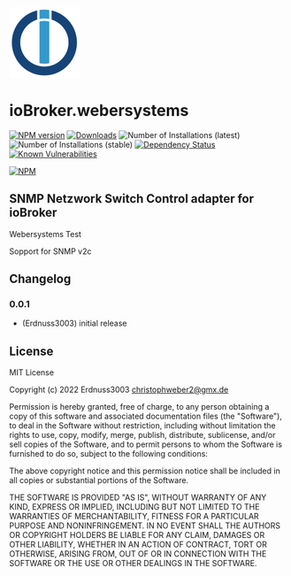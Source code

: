 ![Logo](admin/webersystems.png)
# ioBroker.webersystems

[![NPM version](http://img.shields.io/npm/v/iobroker.webersystems.svg)](https://www.npmjs.com/package/iobroker.webersystems)
[![Downloads](https://img.shields.io/npm/dm/iobroker.webersystems.svg)](https://www.npmjs.com/package/iobroker.webersystems)
![Number of Installations (latest)](http://iobroker.live/badges/webersystems-installed.svg)
![Number of Installations (stable)](http://iobroker.live/badges/webersystems-stable.svg)
[![Dependency Status](https://img.shields.io/david/Erdnuss3003/iobroker.webersystems.svg)](https://david-dm.org/Erdnuss3003/iobroker.webersystems)
[![Known Vulnerabilities](https://snyk.io/test/github/Erdnuss3003/ioBroker.webersystems/badge.svg)](https://snyk.io/test/github/Erdnuss3003/ioBroker.webersystems)

[![NPM](https://nodei.co/npm/iobroker.webersystems.png?downloads=true)](https://nodei.co/npm/iobroker.webersystems/)

## SNMP Netzwork Switch Control adapter for ioBroker

Webersystems Test

Sopport for SNMP v2c
## Changelog

### 0.0.1
* (Erdnuss3003) initial release

## License
MIT License

Copyright (c) 2022 Erdnuss3003 <christophweber2@gmx.de>

Permission is hereby granted, free of charge, to any person obtaining a copy
of this software and associated documentation files (the "Software"), to deal
in the Software without restriction, including without limitation the rights
to use, copy, modify, merge, publish, distribute, sublicense, and/or sell
copies of the Software, and to permit persons to whom the Software is
furnished to do so, subject to the following conditions:

The above copyright notice and this permission notice shall be included in all
copies or substantial portions of the Software.

THE SOFTWARE IS PROVIDED "AS IS", WITHOUT WARRANTY OF ANY KIND, EXPRESS OR
IMPLIED, INCLUDING BUT NOT LIMITED TO THE WARRANTIES OF MERCHANTABILITY,
FITNESS FOR A PARTICULAR PURPOSE AND NONINFRINGEMENT. IN NO EVENT SHALL THE
AUTHORS OR COPYRIGHT HOLDERS BE LIABLE FOR ANY CLAIM, DAMAGES OR OTHER
LIABILITY, WHETHER IN AN ACTION OF CONTRACT, TORT OR OTHERWISE, ARISING FROM,
OUT OF OR IN CONNECTION WITH THE SOFTWARE OR THE USE OR OTHER DEALINGS IN THE
SOFTWARE.